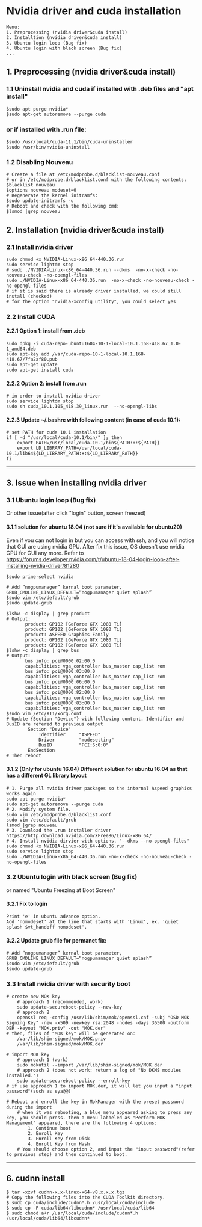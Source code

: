 # Nvidia driver and cuda installation
```
Menu:
1. Preprocessing (nvidia driver&cuda install)
2. Installtion (nvidia driver&cuda install)
3. Ubuntu login loop (Bug fix)
4. Ubuntu login with black screen (Bug fix)
...
```
## 1. Preprocessing (nvidia driver&cuda install)
### 1.1 Uninstall nvidia and cuda if installed with .deb files and "apt install"
```
$sudo apt purge nvidia*
$sudo apt-get autoremove --purge cuda
```
### or if installed with .run file:
```
$sudo /usr/local/cuda-11.1/bin/cuda-uninstaller
$sudo /usr/bin/nvidia-uninstall
```
### 1.2 Disabling Nouveau
```
# Create a file at /etc/modprobe.d/blacklist-nouveau.conf 
# or in /etc/modprobe.d/blacklist.conf with the following contents:
$blacklist nouveau
$options nouveau modeset=0
# Regenerate the kernel initramfs:
$sudo update-initramfs -u
# Reboot and check with the following cmd:
$lsmod |grep nouveau
```
## 2. Installation (nvidia driver&cuda install)
### 2.1 Install nvidia driver
```
sudo chmod +x NVIDIA-Linux-x86_64-440.36.run
sudo service lightdm stop
# sudo ./NVIDIA-Linux-x86_64-440.36.run --dkms  -no-x-check -no-nouveau-check -no-opengl-files
sudo ./NVIDIA-Linux-x86_64-440.36.run  -no-x-check -no-nouveau-check -no-opengl-files
# if it is said there is already driver installed, we could still install (checked)
# for the option "nvidia-xconfig utility", you could select yes
```
### 2.2 Install CUDA
#### 2.2.1 Option 1: install from .deb
```
sudo dpkg -i cuda-repo-ubuntu1604-10-1-local-10.1.168-418.67_1.0-1_amd64.deb
sudo apt-key add /var/cuda-repo-10-1-local-10.1.168-418.67/7fa2af80.pub
sudo apt-get update
sudo apt-get install cuda
```
#### 2.2.2 Option 2: install from .run
```
# in order to install nvidia driver
sudo service lightdm stop
sudo sh cuda_10.1.105_418.39_linux.run  --no-opengl-libs
```
#### 2.2.3 Update ~/.bashrc with following content (in case of cuda 10.1):
```
# set PATH for cuda 10.1 installation
if [ -d "/usr/local/cuda-10.1/bin/" ]; then
    export PATH=/usr/local/cuda-10.1/bin${PATH:+:${PATH}}
    export LD_LIBRARY_PATH=/usr/local/cuda-10.1/lib64${LD_LIBRARY_PATH:+:${LD_LIBRARY_PATH}}
fi
```
__________________________________________________________________________
## 3. Issue when installing nvidia driver

### 3.1 Ubuntu login loop (Bug fix)
Or other issue(after click "login" button, screen freezed)
#### 3.1.1 solution for ubuntu 18.04 (not sure if it's available for ubuntu20)
Even if you can not login in but you can access with ssh, and you will notice that GUI are using nvidia GPU. 
After fix this issue, OS doesn't use nvidia GPU for GUI any more.
Refer to https://forums.developer.nvidia.com/t/ubuntu-18-04-login-loop-after-installing-nvidia-driver/81280
```
$sudo prime-select nvidia

# Add “nogpumanager” kernal boot parameter, GRUB_CMDLINE_LINUX_DEFAULT=“nogpumanager quiet splash”
$sudo vim /etc/default/grub
$sudo update-grub

$lshw -c display | grep product
# Output:
       product: GP102 [GeForce GTX 1080 Ti]
       product: GP102 [GeForce GTX 1080 Ti]
       product: ASPEED Graphics Family
       product: GP102 [GeForce GTX 1080 Ti]
       product: GP102 [GeForce GTX 1080 Ti]
$lshw -c display | grep bus
# Output:
       bus info: pci@0000:02:00.0
       capabilities: vga_controller bus_master cap_list rom
       bus info: pci@0000:03:00.0
       capabilities: vga_controller bus_master cap_list rom
       bus info: pci@0000:06:00.0
       capabilities: vga_controller bus_master cap_list rom
       bus info: pci@0000:82:00.0
       capabilities: vga_controller bus_master cap_list rom
       bus info: pci@0000:83:00.0
       capabilities: vga_controller bus_master cap_list rom
$sudo vim /etc/X11/xorg.conf
# Update {Section "Device"} with following content. Identifier and BusID are refered to previous output  
        Section "Device"
            Identifier     "ASPEED"
            Driver         "modesetting"
            BusID          "PCI:6:0:0"
        EndSection
# Then reboot
```
#### 3.1.2 (Only for ubuntu 16.04) Different solution for ubuntu 16.04 as that has a different GL library layout
```
# 1. Purge all nvidia driver packages so the internal Aspeed graphics works again
sudo apt purge nvidia*
sudo apt-get autoremove --purge cuda
# 2. Modify system file.
sudo vim /etc/modprobe.d/blacklist.conf
sudo vim /etc/default/grub
lsmod |grep nouveau
# 3. Download the .run installer driver https://http.download.nvidia.com/XFree86/Linux-x86_64/
# 4. Install nvidia dirvier with options, "--dkms --no-opengl-files"
sudo chmod +x NVIDIA-Linux-x86_64-440.36.run
sudo service lightdm stop
sudo ./NVIDIA-Linux-x86_64-440.36.run -no-x-check -no-nouveau-check -no-opengl-files
```

### 3.2 Ubuntu login with black screen (Bug fix)
or named "Ubuntu Freezing at Boot Screen"
#### 3.2.1 Fix to login
```
Print 'e' in ubuntu advance option.
Add 'nomodeset' at the line that starts with 'Linux', ex. 'quiet splash $vt_handoff nomodeset'.
```
#### 3.2.2 Update grub file for permanet fix:
```
# Add “nogpumanager” kernal boot parameter, GRUB_CMDLINE_LINUX_DEFAULT=“nogpumanager quiet splash”
$sudo vim /etc/default/grub
$sudo update-grub
```

### 3.3 Install nvidia driver with security boot
```
# create new MOK key 
    # approach 1 (recommended, work)
    sudo update-secureboot-policy --new-key
    # approach 2
    openssl req -config /usr/lib/shim/mok/openssl.cnf -subj "OSD MOK Signing Key" -new -x509 -newkey rsa:2048 -nodes -days 36500 -outform DER -keyout "MOK.priv" -out "MOK.der"
# then, files of "MOK key" will be generated on:
    /var/lib/shim-signed/mok/MOK.priv
    /var/lib/shim-signed/mok/MOK.der

# import MOK key
    # approach 1 (work)
    sudo mokutil --import /var/lib/shim-signed/mok/MOK.der
    # approach 2 (does not work: return a log of "No DKMS modules installed.")
    sudo update-secureboot-policy --enroll-key
# if use approach 1 to import MOK.der, it will let you input a "input password"(such as eya@@)

# Reboot and enroll the key in MokManager with the preset password during the import
    # when it was rebooting, a blue menu appeared asking to press any key, you should press. then a menu labbeled as "Perform MOK Management" appeared, there are the following 4 options:
        1. Continue boot
        2. Enroll Key
        3. Enroll Key from Disk
        4. Enroll Key from Hash
    # You should choose option 2, and input the "input password"(refer to previous step) and then continued to boot.
```


__________________________________________________________________________
## 6. cudnn install
```
$ tar -xzvf cudnn-x.x-linux-x64-v8.x.x.x.tgz
# Copy the following files into the CUDA Toolkit directory.
$ sudo cp cuda/include/cudnn*.h /usr/local/cuda/include 
$ sudo cp -P cuda/lib64/libcudnn* /usr/local/cuda/lib64 
$ sudo chmod a+r /usr/local/cuda/include/cudnn*.h /usr/local/cuda/lib64/libcudnn*
```
